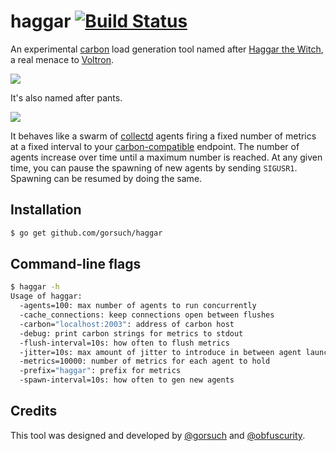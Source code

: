 haggar [![Build Status](https://travis-ci.org/gorsuch/haggar.svg?branch=master)](https://travis-ci.org/gorsuch/haggar)
======

An experimental [carbon](https://github.com/graphite-project/carbon) load generation tool named after [Haggar the Witch](http://www.cheezey.org/voltron/haggar.htm), a real menace to [Voltron](http://www.voltron.com/).

![](http://f.cl.ly/items/050Y473L1x0j1y1s0744/Image%202014-08-07%20at%2015.08.35.png)

It's also named after pants.

![](http://slimages.macys.com/is/image/MCY/products/8/optimized/1096328_fpx.tif?01AD=3T7DyZyp_siLqj1q-neozCxIommQ92M1GsNc5fe_xTNqBcjyGG2gMxA&01RI=C624DC2009B77F9&01NA=&$filterlrg$&wid=370)


It behaves like a swarm of [collectd](https://collectd.org/) agents firing a fixed number of metrics at a fixed interval to your [carbon-compatible](https://github.com/graphite-project/carbon) endpoint.  The number of agents increase over time until a maximum number is reached.  At any given time, you can pause the spawning of new agents by sending `SIGUSR1`.  Spawning can be resumed by doing the same.

## Installation

```sh
$ go get github.com/gorsuch/haggar
```

## Command-line flags

```sh
$ haggar -h
Usage of haggar:
  -agents=100: max number of agents to run concurrently
  -cache_connections: keep connections open between flushes
  -carbon="localhost:2003": address of carbon host
  -debug: print carbon strings for metrics to stdout
  -flush-interval=10s: how often to flush metrics
  -jitter=10s: max amount of jitter to introduce in between agent launches
  -metrics=10000: number of metrics for each agent to hold
  -prefix="haggar": prefix for metrics
  -spawn-interval=10s: how often to gen new agents
```

## Credits

This tool was designed and developed by [@gorsuch](https://github.com/gorsuch) and [@obfuscurity](https://github.com/obfuscurity).
